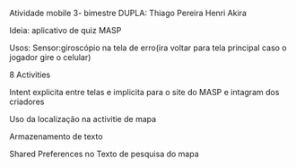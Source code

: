 
 Atividade mobile 3- bimestre
DUPLA: 
Thiago Pereira 
Henri Akira

Ideia: aplicativo de quiz MASP

Usos:
Sensor:giroscópio na tela de erro(ira voltar para tela principal caso o jogador gire o celular)

8 Activities

Intent explicita entre telas e implicita para o site do MASP e intagram dos criadores

Uso da localização na activitie de mapa

Armazenamento de texto 

Shared Preferences no Texto de pesquisa do mapa

